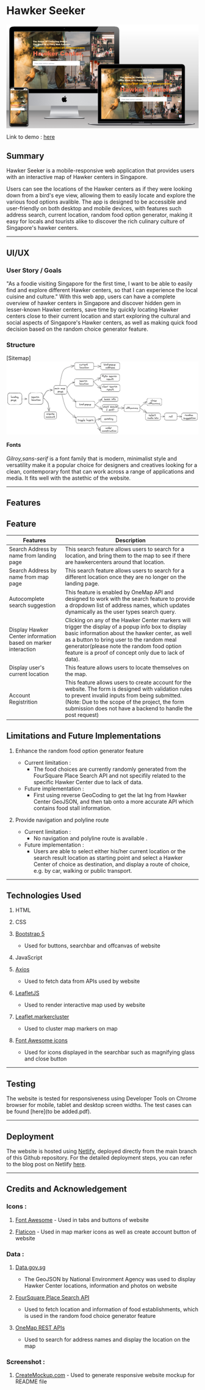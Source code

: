 # **Hawker Seeker**

<img src="img/Multi Device Website Mockup Generator.png" style="display: block">

Link to demo : [here](https://hawker-seeker.netlify.app/)

## Summary

Hawker Seeker is a mobile-responsive web application that provides users with an interactive map of Hawker centers in Singapore.

Users can see the locations of the Hawker centers as if they were looking down from a bird's eye view, allowing them to easily locate and explore the various food options avalible. The app is designed to be accessible and user-friendly on both desktop and mobile devices, with features such address search, current location, random food option generator, making it easy for locals and tourists alike to discover the rich culinary culture of Singapore's hawker centers.

---

## UI/UX

### User Story / Goals

"As a foodie visiting Singapore for the first time, I want to be able to easily find and explore different Hawker centers, so that I can experience the local cuisine and culture."
With this web app, users can have a complete overview of hawker centers in Singapore and discover hidden gem in lesser-known Hawker centers, save time by quickly locating Hawker centers close to their current location and start exploring the cultural and social aspects of Singapore's Hawker centers, as well as making quick food decision based on the random choice generator feature.

### Structure

[Sitemap]<img src="img/site_structure.png" style="display: block">

#### Fonts

_Gilroy,sans-serif_ is a font family that is modern, minimalist style and versatility make it a popular choice for designers and creatives looking for a clean, contemporary font that can work across a range of applications and media. It fits well with the astethic of the website.

---

## Features

## Feature

| Features                                                      | Description                                                                                                                                                                                                                                                                                                |
| ------------------------------------------------------------- | ---------------------------------------------------------------------------------------------------------------------------------------------------------------------------------------------------------------------------------------------------------------------------------------------------------- |
| Search Address by name from landing page                      | This search feature allows users to search for a location, and bring them to the map to see if there are hawkercenters around that location.                                                                                                                                                               |
| Search Address by name from map page                          | This search feature allows users to search for a different location once they are no longer on the landing page.                                                                                                                                                                                           |
| Autocomplete search suggestion                                | This feature is enabled by OneMap API and designed to work with the search feature to provide a dropdown list of address names, which updates dynamically as the user types search query.                                                                                                                  |
| Display Hawker Center information based on marker interaction | Clicking on any of the Hawker Center markers will trigger the display of a popup info box to display basic information about the hawker center, as well as a button to bring user to the random meal generator(please note the random food option feature is a proof of concept only due to lack of data). |
| Display user's current location                               | This feature allows users to locate themselves on the map.                                                                                                                                                                                                                                                 |
| Account Registrition                                          | This feature allows users to create account for the website. The form is designed with validation rules to prevent invalid inputs from being submitted. (Note: Due to the scope of the project, the form submission does not have a backend to handle the post request)                                    |

## Limitations and Future Implementations

1. Enhance the random food option generator feature

   - Current limitation :
     - The food choices are currently randomly generated from the FourSquare Place Search API and not specifily related to the specific Hawker Center due to lack of data.
   - Future implementation :
     - First using reverse GeoCoding to get the lat lng from Hawker Center GeoJSON, and then tab onto a more accurate API which contains food stall information.

2. Provide navigation and polyline route

   - Current limitation :
     - No navigation and polyline route is available .
   - Future implementation :
     - Users are able to select either his/her current location or the search result location as starting point and select a Hawker Center of choice as destination, and display a route of choice, e.g. by car, walking or public transport.

---

## Technologies Used

1. HTML

2. CSS

3. [Bootstrap 5](https://getbootstrap.com/docs/5.0/getting-started/introduction/)

   - Used for buttons, searchbar and offcanvas of website

4. JavaScript

5. [Axios](https://github.com/axios/axios)

   - Used to fetch data from APIs used by website

6. [LeafletJS](https://leafletjs.com/)

   - Used to render interactive map used by website

7. [Leaflet.markercluster](https://github.com/Leaflet/Leaflet.markercluster)

   - Used to cluster map markers on map

8. [Font Awesome icons](https://fontawesome.com/v4/icons/)

   - Used for icons displayed in the searchbar such as magnifying glass and close button

---

## Testing

The website is tested for responsiveness using Developer Tools on Chrome browser for mobile, tablet and desktop screen widths.
The test cases can be found [here](to be added.pdf).

---

## Deployment

The website is hosted using [Netlify](https://www.netlify.com/), deployed directly from the main branch of this Github repository.
For the detailed deployment steps, you can refer to the blog post on Netlify [here](https://www.netlify.com/blog/2016/09/29/a-step-by-step-guide-deploying-on-netlify/).

---

## Credits and Acknowledgement

### Icons :

1. [Font Awesome](https://fontawesome.com/) - Used in tabs and buttons of website

2. [Flaticon](https://www.flaticon.com/) - Used in map marker icons as well as create account button of website

### Data :

1. [Data.gov.sg](https://data.gov.sg/dataset/hawker-centres)

   - The GeoJSON by National Environment Agency was used to display Hawker Center locations, information and photos on website

2. [FourSquare Place Search API](https://location.foursquare.com/developer/reference/place-search)

   - Used to fetch location and information of food establishments, which is used in the random food choice generator feature

3. [OneMap REST APIs](hhttps://www.onemap.gov.sg/docs/#onemap-rest-apis)

   - Used to search for address names and display the location on the map

### Screenshot :

1. [CreateMockup.com](https://www.createmockup.com/generate/) - Used to generate responsive website mockup for README file

